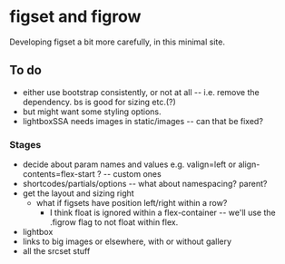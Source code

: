 # figset and figrow

Developing figset a bit more carefully, in this minimal site.

## To do

* either use bootstrap consistently, or not at all -- i.e. remove the dependency.  bs is good for sizing etc.(?)
* but might want some styling options.
* lightboxSSA needs images in static/images -- can that be fixed? 

### Stages

* decide about param names and values e.g. valign=left or align-contents=flex-start ?  -- custom ones
* shortcodes/partials/options -- what about namespacing?  parent?
* get the layout and sizing right
  * what if figsets have position left/right within a row?
    - I think float is ignored within a flex-container -- we'll use the .figrow flag to not float within flex.
* lightbox
* links to big images or elsewhere, with or without gallery
* all the srcset stuff
